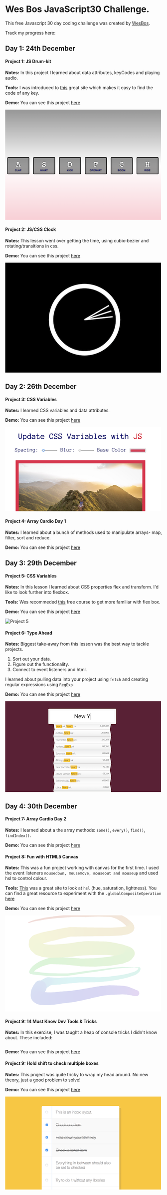 # Wes Bos JavaScript30 Challenge.

This free Javascript 30 day coding challenge was created by [WesBos](https://github.com/wesbos).

Track my progress here:

## Day 1: 24th December


#### Project 1: JS Drum-kit

**Notes:** In this project I learned about data attributes, keyCodes and playing audio.

**Tools:** I was introduced to [this](https://keycode.info/) great site which makes it easy to find the code of any key.

**Demo:** You can see this project [here](https://jessdiv.github.io/Javascript30/project01-JavaScript-Drumkit/index.html)

![Project 1](screenshots/project1.png)

#### Project 2: JS/CSS Clock

**Notes:** This lesson went over getting the time, using cubix-bezier and rotating/transitions in css.

**Demo:** You can see this project [here](https://jessdiv.github.io/Javascript30/project02-JS-CSS-Clock/index.html)

![Project 2](screenshots/project2.png)


## Day 2: 26th December

#### Project 3: CSS Variables

**Notes:** I learned CSS variables and data attributes.

**Demo:** You can see this project [here](https://jessdiv.github.io/Javascript30/project03-CSS-Variables/index.html)

![Project 3](screenshots/project3.png)

#### Project 4: Array Cardio Day 1

**Notes:** I learned about a bunch of methods used to manipulate arrays- map, filter, sort and reduce.

**Demo:** You can see this project [here](https://jessdiv.github.io/Javascript30/project04-Array-Cardio-Day-1/index.html)

## Day 3: 29th December

#### Project 5: CSS Variables

**Notes:** In this lesson I learned about CSS properties flex and transform. I'd like to look further into flexbox.

**Tools:** Wes recommeded [this](https://flexbox.io/) free course to get more familiar with flex box.

**Demo:** You can see this project [here](https://jessdiv.github.io/Javascript30/project05-flex-panels-image-gallery/index.html)

![Project 5](screenshots/project5.png)

#### Project 6: Type Ahead

**Notes:** Biggest take-away from this lesson was the best way to tackle projects.

1. Sort out your data.
2. Figure out the functionality.
3. Connect to event listeners and html.

I learned about pulling data into your project using ```fetch``` and creating regular expressions using ```RegExp```


**Demo:** You can see this project [here](https://jessdiv.github.io/Javascript30/project06-Type-ahead/index.html)

![Project 6](screenshots/project6.png)

## Day 4: 30th December

#### Project 7: Array Cardio Day 2

**Notes:** I learned about a the array methods: ```some()```, ```every()```, ```find()```, ```findIndex()```.

**Demo:** You can see this project [here](https://jessdiv.github.io/Javascript30/project07-Array-Cardio-Day2/index.html)

#### Project 8: Fun with HTML5 Canvas

**Notes:** This was a fun project working with canvas for the first time. I used the event listeners ```mousedown, mousemove, mouseout and mouseup``` and used hsl to control colour.

**Tools:** [This](http://mothereffinghsl.com/) was a great site to look at ```hsl``` (hue, saturation, lightness).
You can find a great resource to experiment with the ```.globalCompositeOperation ```[here](https://developer.mozilla.org/en-US/docs/Web/API/CanvasRenderingContext2D/globalCompositeOperation#Syntax)

**Demo:** You can see this project [here](https://jessdiv.github.io/Javascript30/project08-HTML5-Canvas/index.html)

![Project 8](screenshots/project8.png)

#### Project 9: 14 Must Know Dev Tools & Tricks

**Notes:** In this exercise, I was taught a heap of console tricks I didn't know about. These included:
``` warn, error, info, assert, clear, dir, group, time, table
```

**Demo:** You can see this project [here](https://jessdiv.github.io/Javascript30/project09-dev-tricks/index.html)

#### Project 9: Hold shift to check multiple boxes

**Notes:** This project was quite tricky to wrap my head around. No new theory, just a good problem to solve!

**Demo:** You can see this project [here](https://jessdiv.github.io/Javascript30/project10-shift-and-checkboxes/index.html)

![Project 10](screenshots/project10.png)
